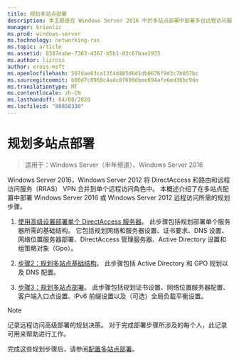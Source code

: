 ```yaml
---
title: 规划多站点部署
description: 本主题是在 Windows Server 2016 中的多站点部署中部署多台远程访问服务器指南的一部分。
manager: brianlic
ms.prod: windows-server
ms.technology: networking-ras
ms.topic: article
ms.assetid: 8387eabe-7363-4367-b5b1-03c67baa2933
ms.author: lizross
author: eross-msft
ms.openlocfilehash: 507dae03ca13f4d485d6d1db0676f9d3c7b057bc
ms.sourcegitcommit: b00d7c8968c4adc8f699dbee694afe6ed36bc9de
ms.translationtype: MT
ms.contentlocale: zh-CN
ms.lasthandoff: 04/08/2020
ms.locfileid: "80858330"
---
```

# <a name="plan-a-multisite-deployment"></a>规划多站点部署

>适用于：Windows Server（半年频道）、Windows Server 2016

 Windows Server 2016，Windows Server 2012 将 DirectAccess 和路由和远程访问服务（RRAS） VPN 合并到单个远程访问角色中。 本概述介绍了在多站点配置中部署 Windows Server 2016 或 Windows Server 2012 远程访问所需的规划步骤。  
  
1.  [使用高级设置部署单个 DirectAccess 服务器](https://technet.microsoft.com/library/hh831436(v=ws.11).aspx)。 此步骤包括规划部署单个服务器所需的基础结构。 它包括规划网络和服务器设置、证书要求、DNS 设置、网络位置服务器部署、DirectAccess 管理服务器、Active Directory 设置和组策略对象（Gpo）。  
  
2.  [步骤2：规划多站点基础结构](Step-2-Plan-the-Multisite-Infrastructure.md)。 此步骤包括 Active Directory 和 GPO 规划以及 DNS 配置。  
  
3.  [步骤3：规划多站点部署](Step-3-Plan-the-Multisite-Deployment.md)。 此步骤包括规划证书设置、网络位置服务器配置、客户端入口点设置、IPv6 前缀设置以及（可选）全局负载平衡设置。  
  
> [!NOTE]  
> 记录远程访问高级部署的规划决策。 对于完成部署步骤所涉及的每个人，此记录可用来帮助进行工作。  
  
完成这些规划步骤后，请参阅[配置多站点部署](../configure/Configure-a-Multisite-Deployment.md)。  
  


